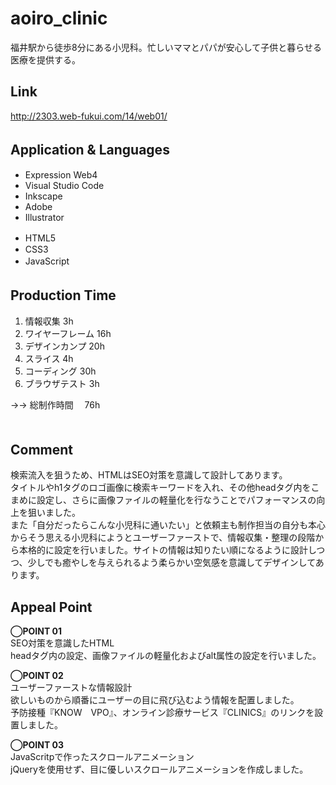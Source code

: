 # aoiro_clinic
福井駅から徒歩8分にある小児科。忙しいママとパパが安心して子供と暮らせる医療を提供する。

## Link
http://2303.web-fukui.com/14/web01/

## Application & Languages　　
<ul>
  <li>Expression Web4</li>
  <li>Visual Studio Code</li>
  <li>Inkscape</li>
  <li>Adobe</li>
  <li>Illustrator</li>
</ul>
<ul>
  <li>HTML5　</li>
  <li>CSS3</li>
  <li>JavaScript　</li>
</ul>

## Production Time　
<ol>
  <li>情報収集 3h</li>
  <li>ワイヤーフレーム 16h</li>
  <li>デザインカンプ 20h</li>
  <li>スライス  4h</li>
  <li>コーディング 30h</li>
  <li>ブラウザテスト 3h</li>
</ol>
→→ 総制作時間　       76h<br>　

## Comment
検索流入を狙うため、HTMLはSEO対策を意識して設計してあります。<br>
タイトルやh1タグのロゴ画像に検索キーワードを入れ、その他headタグ内をこまめに設定し、さらに画像ファイルの軽量化を行なうことでパフォーマンスの向上を狙いました。<br>
また「自分だったらこんな小児科に通いたい」と依頼主も制作担当の自分も本心からそう思える小児科にようとユーザーファーストで、情報収集・整理の段階から本格的に設定を行いました。サイトの情報は知りたい順になるように設計しつつ、少しでも癒やしを与えられるよう柔らかい空気感を意識してデザインしてあります。


## Appeal Point
**◯POINT 01**<br>
SEO対策を意識したHTML<br>
headタグ内の設定、画像ファイルの軽量化およびalt属性の設定を行いました。<br>


**◯POINT 02**<br>
ユーザーファーストな情報設計<br>
欲しいものから順番にユーザーの目に飛び込むよう情報を配置しました。<br>
予防接種『KNOW　VPO』、オンライン診療サービス『CLINICS』のリンクを設置しました。<br>


**◯POINT 03**<br>
JavaScritpで作ったスクロールアニメーション<br>
jQueryを使用せず、目に優しいスクロールアニメーションを作成しました。<br>

